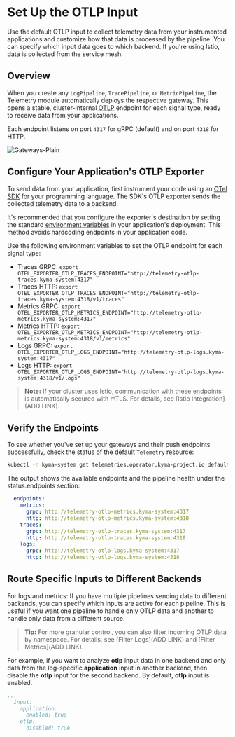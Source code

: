 # Set Up the OTLP Input

Use the default OTLP input to collect telemetry data from your instrumented applications and customize how that data is processed by the pipeline. You can specify which input data goes to which backend. If you're using Istio, data is collected from the service mesh.

## Overview

When you create any `LogPipeline`, `TracePipeline`, or `MetricPipeline`, the Telemetry module automatically deploys the respective gateway. This opens a stable, cluster-internal [OTLP](https://opentelemetry.io/docs/specs/otel/protocol/) endpoint for each signal type, ready to receive data from your applications.

Each endpoint listens on port `4317` for gRPC (default) and on port `4318` for HTTP.

![Gateways-Plain](./../assets/otlp-input.drawio.svg) <!-- THIS LOOKS NEW TOO-->

## Configure Your Application's OTLP Exporter

To send data from your application, first instrument your code using an [OTel SDK](https://opentelemetry.io/docs/languages/) for your programming language. The SDK's OTLP exporter sends the collected telemetry data to a backend.

It's recommended that you configure the exporter's destination by setting the standard [environment variables](https://opentelemetry.io/docs/languages/sdk-configuration/otlp-exporter/#otel_exporter_otlp_traces_endpoint) in your application's deployment. This method avoids hardcoding endpoints in your application code.

Use the following environment variables to set the OTLP endpoint for each signal type:

- Traces GRPC: `export OTEL_EXPORTER_OTLP_TRACES_ENDPOINT="http://telemetry-otlp-traces.kyma-system:4317"`
- Traces HTTP: `export OTEL_EXPORTER_OTLP_TRACES_ENDPOINT="http://telemetry-otlp-traces.kyma-system:4318/v1/traces"`
- Metrics GRPC: `export OTEL_EXPORTER_OTLP_METRICS_ENDPOINT="http://telemetry-otlp-metrics.kyma-system:4317"`
- Metrics HTTP: `export OTEL_EXPORTER_OTLP_METRICS_ENDPOINT="http://telemetry-otlp-metrics.kyma-system:4318/v1/metrics"`
- Logs GRPC: `export OTEL_EXPORTER_OTLP_LOGS_ENDPOINT="http://telemetry-otlp-logs.kyma-system:4317"`
- Logs HTTP: `export OTEL_EXPORTER_OTLP_LOGS_ENDPOINT="http://telemetry-otlp-logs.kyma-system:4318/v1/logs"`

> **Note:** 
> If your cluster uses Istio, communication with these endpoints is automatically secured with mTLS. For details, see [Istio Integration](ADD LINK).

## Verify the Endpoints

To see whether you've set up your gateways and their push endpoints successfully, check the status of the default `Telemetry` resource:

```sh
kubectl -n kyma-system get telemetries.operator.kyma-project.io default -oyaml
```

The output shows the available endpoints and the pipeline health under the status.endpoints section:

```yaml
  endpoints:
    metrics:
      grpc: http://telemetry-otlp-metrics.kyma-system:4317
      http: http://telemetry-otlp-metrics.kyma-system:4318
    traces:
      grpc: http://telemetry-otlp-traces.kyma-system:4317
      http: http://telemetry-otlp-traces.kyma-system:4318
    logs:
      grpc: http://telemetry-otlp-logs.kyma-system:4317
      http: http://telemetry-otlp-logs.kyma-system:4318
```

## Route Specific Inputs to Different Backends

For logs and metrics: If you have multiple pipelines sending data to different backends, you can specify which inputs are active for each pipeline. This is useful if you want one pipeline to handle only OTLP data and another to handle only data from a different source.

> **Tip:**
> For more granular control, you can also filter incoming OTLP data by namespace. For details, see [Filter Logs](ADD LINK) and [Filter Metrics](ADD LINK).

For example, if you want to analyze **otlp** input data in one backend and only data from the log-specific **application** input in another backend, then disable the **otlp** input for the second backend. By default, **otlp** input is enabled.

```yaml
...
  input:
    application:
      enabled: true
    otlp:
      disabled: true
```
